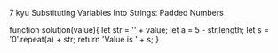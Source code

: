 7 kyu
Substituting Variables Into Strings: Padded Numbers

function solution(value){
  let str = '' + value;
  let a = 5 - str.length;
  let s = '0'.repeat(a) + str;
  return 'Value is ' + s;
}
